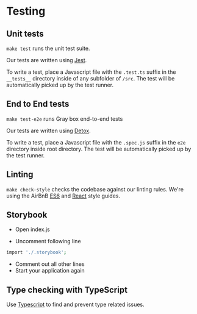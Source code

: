 # Testing

## Unit tests
`make test` runs the unit test suite.

Our tests are written using [Jest](https://facebook.github.io/jest/).

To write a test, place a Javascript file with the `.test.ts` suffix in the
`__tests__` directory inside of any subfolder of `/src`. The test will be
automatically picked up by the test runner.

## End to End tests
`make test-e2e` runs Gray box end-to-end tests

Our tests are written using [Detox](https://github.com/wix/Detox).

To write a test, place a Javascript file with the `.spec.js` suffix in the
`e2e` directory inside root directory. The test will be
automatically picked up by the test runner.

## Linting
`make check-style` checks the codebase against our linting rules. We're using
the AirBnB [ES6](https://github.com/airbnb/javascript) and [React](https://github.com/airbnb/javascript/tree/master/react) style guides.


## Storybook
- Open index.js

- Uncomment following line

```bash
import './.storybook';
```

- Comment out all other lines
- Start your application again

## Type checking with TypeScript
Use [Typescript](https://www.typescriptlang.org/) to find and prevent type related issues.